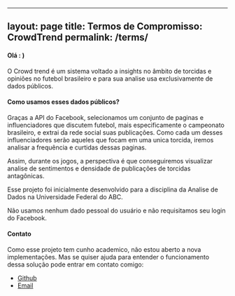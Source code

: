 
---
layout: page
title: Termos de Compromisso: CrowdTrend
permalink: /terms/
---

#### Olá : )

O Crowd trend é um sistema voltado a insights no âmbito de torcidas e opiniões no futebol brasileiro e para sua analise usa exclusivamente de dados públicos.

#### Como usamos esses dados públicos?

Graças a API do Facebook, selecionamos um conjunto de paginas e influenciadores que discutem futebol, mais especificamente o campeonato brasileiro, e extrai da rede social suas publicações. Como cada um desses influenciadores serão aqueles que focam em uma unica torcida, iremos analisar a frequência e curtidas dessas paginas.

Assim, durante os jogos, a perspectiva é que conseguiremos visualizar analise de sentimentos e densidade de publicações  de torcidas antagônicas.

Esse projeto foi inicialmente desenvolvido para a disciplina da Analise de Dados na Universidade Federal do ABC.

Não usamos nenhum dado pessoal do usuário e não requisitamos seu login do Facebook.

#### Contato

Como esse projeto tem cunho academico, não estou aberto a nova implementações. Mas se quiser ajuda para entender o funcionamento dessa solução pode entrar em contato comigo:

* [Github](http://github.com0)
* [Email](alexsandro@gmail.com)